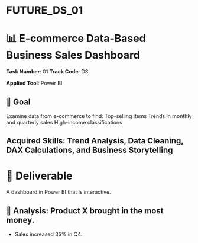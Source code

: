 # FUTURE_DS_01
# 📊 E-commerce Data-Based Business Sales Dashboard

**Task Number**: 01
**Track Code**: DS  

**Applied Tool**: Power BI

## 🔹 Goal
Examine data from e-commerce to find:
Top-selling items
Trends in monthly and quarterly sales
High-income classifications

## Acquired Skills: Trend Analysis, Data Cleaning, DAX Calculations, and Business Storytelling

# 🔹 Deliverable
A dashboard in Power BI that is interactive.

## 🔹 Analysis: Product X brought in the most money.
- Sales increased 35% in Q4.

